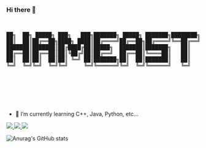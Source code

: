 ### Hi there 👋
<pre align="center">


██╗  ██╗ █████╗ ███╗   ███╗███████╗ █████╗ ███████╗████████╗
██║  ██║██╔══██╗████╗ ████║██╔════╝██╔══██╗██╔════╝╚══██╔══╝
███████║███████║██╔████╔██║█████╗  ███████║███████╗   ██║   
██╔══██║██╔══██║██║╚██╔╝██║██╔══╝  ██╔══██║╚════██║   ██║   
██║  ██║██║  ██║██║ ╚═╝ ██║███████╗██║  ██║███████║   ██║   
╚═╝  ╚═╝╚═╝  ╚═╝╚═╝     ╚═╝╚══════╝╚═╝  ╚═╝╚══════╝   ╚═╝   
                                                            
                                                           
                                                          



</pre>

- 🌱 I’m currently learning C++, Java, Python, etc...




<a href="https://developer.android.com" target="_blank"><img src="https://img.shields.io/badge/Android-3DDC84?style=flat-square&logo=AndroidStuio&logoColor=white"/> </a><a href="https://developer.android.com" target="_blank"><img src="https://img.shields.io/badge/C++-00599C?style=flat-square&logo=C++&logoColor=white"/> </a><a href="https://www.java.com/ko/" target="_blank"><img src="https://img.shields.io/badge/Java-007396?style=flat-square&logo=Java&logoColor=white"/></a>

![Anurag's GitHub stats](https://github-readme-stats.vercel.app/api?username=Hameast&theme=default&show_icons=true)

<!--
**Hameast/Hameast** is a ✨ _special_ ✨ repository because its `README.md` (this file) appears on your GitHub profile.

Here are some ideas to get you started:

- 🔭 I’m currently working on ...
- 🌱 I’m currently learning C++, Java, Python, etc...
- 👯 I’m looking to collaborate on ...
- 🤔 I’m looking for help with ...
- 💬 Ask me about ...
- 📫 How to reach me: ...
- 😄 Pronouns: ...
- ⚡ Fun fact: ...
-->

